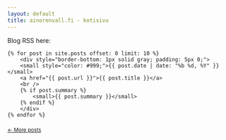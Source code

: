 ```yaml
---
layout: default
title: ainorenvall.fi - kotisivu
---
```


<div id="posts">

<p>Blog RSS here: <a title="blog RSS" href="http://ainorenvall.fi/feed.xml">
                    <i class="fa fa-rss"></i></a></p>


    {% for post in site.posts offset: 0 limit: 10 %}
        <div style="border-bottom: 1px solid gray; padding: 5px 0;">
        <small style="color: #999;">{{ post.date | date: "%b %d, %Y" }}</small> 
        <a href="{{ post.url }}">{{ post.title }}</a>
        <br />
        {% if post.summary %}
            <small>{{ post.summary }}</small>
        {% endif %}
        </div>
    {% endfor %}

<div style="margin: 15px 0; padding-top: 5px;">
<small>
    <a href="/archive.html" title="an archive of all posts">&larr; More posts</a>
</small>
</div>

</div>
